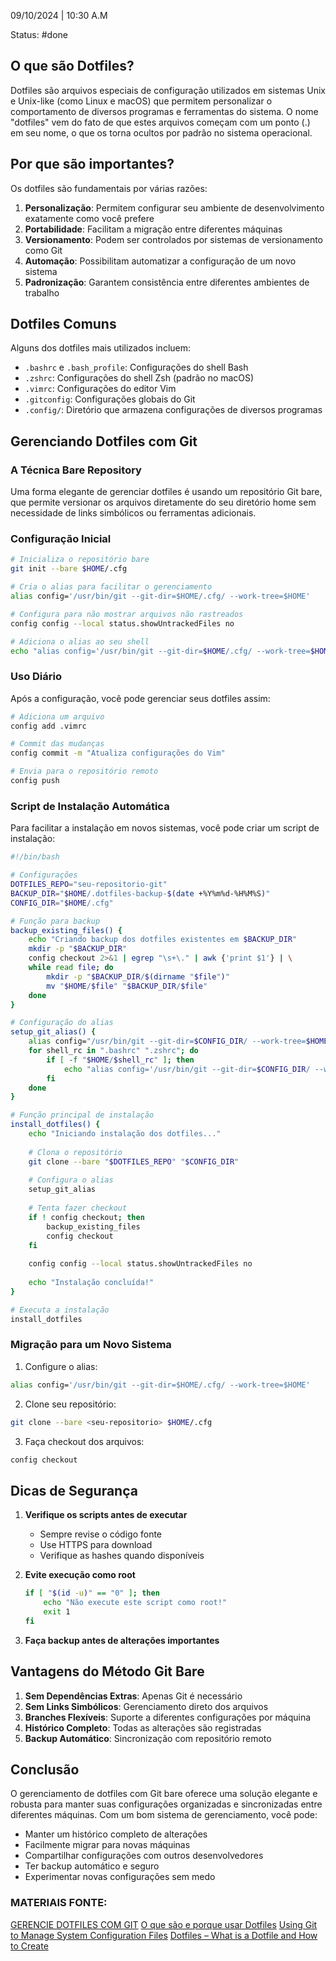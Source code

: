09/10/2024 | 10:30 A.M

Status: #done 
## O que são Dotfiles?

Dotfiles são arquivos especiais de configuração utilizados em sistemas Unix e Unix-like (como Linux e macOS) que permitem personalizar o comportamento de diversos programas e ferramentas do sistema. O nome "dotfiles" vem do fato de que estes arquivos começam com um ponto (.) em seu nome, o que os torna ocultos por padrão no sistema operacional.

## Por que são importantes?

Os dotfiles são fundamentais por várias razões:

1. **Personalização**: Permitem configurar seu ambiente de desenvolvimento exatamente como você prefere
2. **Portabilidade**: Facilitam a migração entre diferentes máquinas
3. **Versionamento**: Podem ser controlados por sistemas de versionamento como Git
4. **Automação**: Possibilitam automatizar a configuração de um novo sistema
5. **Padronização**: Garantem consistência entre diferentes ambientes de trabalho

## Dotfiles Comuns

Alguns dos dotfiles mais utilizados incluem:

- `.bashrc` e `.bash_profile`: Configurações do shell Bash
- `.zshrc`: Configurações do shell Zsh (padrão no macOS)
- `.vimrc`: Configurações do editor Vim
- `.gitconfig`: Configurações globais do Git
- `.config/`: Diretório que armazena configurações de diversos programas

## Gerenciando Dotfiles com Git

### A Técnica Bare Repository

Uma forma elegante de gerenciar dotfiles é usando um repositório Git bare, que permite versionar os arquivos diretamente do seu diretório home sem necessidade de links simbólicos ou ferramentas adicionais.

### Configuração Inicial

```bash
# Inicializa o repositório bare
git init --bare $HOME/.cfg

# Cria o alias para facilitar o gerenciamento
alias config='/usr/bin/git --git-dir=$HOME/.cfg/ --work-tree=$HOME'

# Configura para não mostrar arquivos não rastreados
config config --local status.showUntrackedFiles no

# Adiciona o alias ao seu shell
echo "alias config='/usr/bin/git --git-dir=$HOME/.cfg/ --work-tree=$HOME'" >> $HOME/.bashrc
```

### Uso Diário

Após a configuração, você pode gerenciar seus dotfiles assim:

```bash
# Adiciona um arquivo
config add .vimrc

# Commit das mudanças
config commit -m "Atualiza configurações do Vim"

# Envia para o repositório remoto
config push
```

### Script de Instalação Automática

Para facilitar a instalação em novos sistemas, você pode criar um script de instalação:

```bash
#!/bin/bash

# Configurações
DOTFILES_REPO="seu-repositorio-git"
BACKUP_DIR="$HOME/.dotfiles-backup-$(date +%Y%m%d-%H%M%S)"
CONFIG_DIR="$HOME/.cfg"

# Função para backup
backup_existing_files() {
    echo "Criando backup dos dotfiles existentes em $BACKUP_DIR"
    mkdir -p "$BACKUP_DIR"
    config checkout 2>&1 | egrep "\s+\." | awk {'print $1'} | \
    while read file; do
        mkdir -p "$BACKUP_DIR/$(dirname "$file")"
        mv "$HOME/$file" "$BACKUP_DIR/$file"
    done
}

# Configuração do alias
setup_git_alias() {
    alias config="/usr/bin/git --git-dir=$CONFIG_DIR/ --work-tree=$HOME"
    for shell_rc in ".bashrc" ".zshrc"; do
        if [ -f "$HOME/$shell_rc" ]; then
            echo "alias config='/usr/bin/git --git-dir=$CONFIG_DIR/ --work-tree=$HOME'" >> "$HOME/$shell_rc"
        fi
    done
}

# Função principal de instalação
install_dotfiles() {
    echo "Iniciando instalação dos dotfiles..."
    
    # Clona o repositório
    git clone --bare "$DOTFILES_REPO" "$CONFIG_DIR"
    
    # Configura o alias
    setup_git_alias
    
    # Tenta fazer checkout
    if ! config checkout; then
        backup_existing_files
        config checkout
    fi
    
    config config --local status.showUntrackedFiles no
    
    echo "Instalação concluída!"
}

# Executa a instalação
install_dotfiles
```

### Migração para um Novo Sistema

1. Configure o alias:
```bash
alias config='/usr/bin/git --git-dir=$HOME/.cfg/ --work-tree=$HOME'
```

2. Clone seu repositório:
```bash
git clone --bare <seu-repositorio> $HOME/.cfg
```

3. Faça checkout dos arquivos:
```bash
config checkout
```

## Dicas de Segurança

1. **Verifique os scripts antes de executar**
   - Sempre revise o código fonte
   - Use HTTPS para download
   - Verifique as hashes quando disponíveis

2. **Evite execução como root**
   ```bash
   if [ "$(id -u)" == "0" ]; then
       echo "Não execute este script como root!"
       exit 1
   fi
   ```

3. **Faça backup antes de alterações importantes**

## Vantagens do Método Git Bare

1. **Sem Dependências Extras**: Apenas Git é necessário
2. **Sem Links Simbólicos**: Gerenciamento direto dos arquivos
3. **Branches Flexíveis**: Suporte a diferentes configurações por máquina
4. **Histórico Completo**: Todas as alterações são registradas
5. **Backup Automático**: Sincronização com repositório remoto

## Conclusão

O gerenciamento de dotfiles com Git bare oferece uma solução elegante e robusta para manter suas configurações organizadas e sincronizadas entre diferentes máquinas. Com um bom sistema de gerenciamento, você pode:
- Manter um histórico completo de alterações
- Facilmente migrar para novas máquinas
- Compartilhar configurações com outros desenvolvedores
- Ter backup automático e seguro
- Experimentar novas configurações sem medo


### MATERIAIS FONTE:
[GERENCIE DOTFILES COM GIT](https://www.atlassian.com/git/tutorials/dotfiles)
[O que são e porque usar Dotfiles](https://www.campuscode.com.br/conteudos/o-que-sao-e-porque-usar-dotfiles)
[Using Git to Manage System Configuration Files](https://www.wangzerui.com/2017/03/06/using-git-to-manage-system-configuration-files/)
[Dotfiles – What is a Dotfile and How to Create](https://www.freecodecamp.org/news/dotfiles-what-is-a-dot-file-and-how-to-create-it-in-mac-and-linux/)
